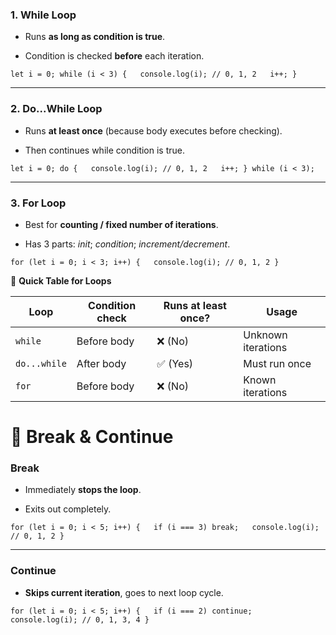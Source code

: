 

### **1. While Loop**

- Runs **as long as condition is true**.
    
- Condition is checked **before** each iteration.
    

`let i = 0; while (i < 3) {   console.log(i); // 0, 1, 2   i++; }`

---

### **2. Do...While Loop**

- Runs **at least once** (because body executes before checking).
    
- Then continues while condition is true.
    

`let i = 0; do {   console.log(i); // 0, 1, 2   i++; } while (i < 3);`

---

### **3. For Loop**

- Best for **counting / fixed number of iterations**.
    
- Has 3 parts: _init_; _condition_; _increment/decrement_.
    

`for (let i = 0; i < 3; i++) {   console.log(i); // 0, 1, 2 }`



📌 **Quick Table for Loops**

| Loop         | Condition check | Runs at least once? | Usage              |
| ------------ | --------------- | ------------------- | ------------------ |
| `while`      | Before body     | ❌ (No)              | Unknown iterations |
| `do...while` | After body      | ✅ (Yes)             | Must run once      |
| `for`        | Before body     | ❌ (No)              | Known iterations   |


# 🚦 Break & Continue


### **Break**

- Immediately **stops the loop**.
    
- Exits out completely.
    

`for (let i = 0; i < 5; i++) {   if (i === 3) break;   console.log(i); // 0, 1, 2 }`

---

### **Continue**

- **Skips current iteration**, goes to next loop cycle.
    

`for (let i = 0; i < 5; i++) {   if (i === 2) continue;   console.log(i); // 0, 1, 3, 4 }`


